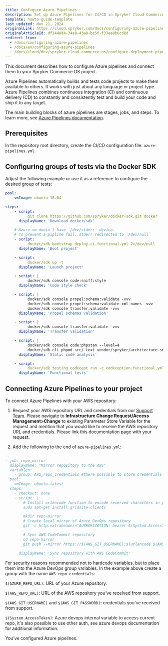 ```yaml
---
title: Configure Azure Pipelines
description: Set up Azure Pipelines for CI/CD in Spryker Cloud Commerce OS, with steps for YAML configuration, testing, and connecting to an AWS repository.
template: howto-guide-template
last_updated: Nov 21, 2024
originalLink: https://cloud.spryker.com/docs/configuring-azure-pipelines
originalArticleId: df3448d4-34a8-43a8-bc58-f37ea8b6cd8d
redirect_from:
  - /docs/configuring-azure-pipelines
  - /docs/en/configuring-azure-pipelines
  - /docs/cloud/dev/spryker-cloud-commerce-os/configure-deployment-pipelines/configuring-azure-pipelines.html
---
```


This document describes how to configure Azure pipelines and connect them to your Spryker Commerce OS project.

Azure Pipelines automatically builds and tests code projects to make them available to others. It works with just about any language or project type. Azure Pipelines combines continuous integration (CI) and continuous delivery (CD) to constantly and consistently test and build your code and ship it to any target.

The main building blocks of azure pipelines are stages, jobs, and steps. To learn more, see [Azure Pipelines documentation](https://docs.microsoft.com/en-us/azure/devops/pipelines/?view=azure-devops).

## Prerequisites

In the repository root directory, create the CI/CD configuration file: `azure-pipelines.yml`.

## Configuring groups of tests via the Docker SDK

Adjust the following example or use it as a reference to configure the desired group of tests:

```yaml
pool:
    vmImage: ubuntu-18.04

steps:
    - script:
          git clone https://github.com/spryker/docker-sdk.git docker
      displayName: 'Download docker/sdk'

    # Azure vm doesn't have `/dev/stderr` device.
    # To prevent a pipline fail, stderr redirected to `/dev/null`
    - script:
          docker/sdk bootstrap deploy.ci.functional.yml 2>/dev/null
      displayName: 'Boot project'

    - script:
          docker/sdk up -t
      displayName: 'Launch project'

    - script: |
          docker/sdk console code:sniff:style
      displayName: 'Code style check'

    - script: |
          docker/sdk console propel:schema:validate -vvv
          docker/sdk console propel:schema:validate-xml-names -vvv
          docker/sdk console transfer:validate -vvv
      displayName: 'Propel schemas validation'

    - script: |
          docker/sdk console transfer:validate -vvv
      displayName: 'Transfer validation'

    - script: |
          docker/sdk console code:phpstan --level=4
          docker/sdk cli phpmd src/ text vendor/spryker/architecture-sniffer/src/ruleset.xml --minimumpriority 2
      displayName: 'Static code analysis'

    - script:
          docker/sdk testing codecept run -c codeception.functional.yml
      displayName: 'Functional tests'
  ```

## Connecting Azure Pipelines to your project

To connect Azure Pipelines with your AWS repository:
1. Request your AWS repository URL and credentials from our [Support Team](https://support.spryker.com). Please navigate to **Infrastructure Change Request/Access Management>Change** to existing Parameter Store Variable for the request and mention that you would like to receive the AWS repository URL and credentials. Please link this documentation page with your request.

2. Add the following to the end of `azure-pipelines.yml`:
```yaml
...
- job: repo_mirror
  displayName: "Mirror repository to the AWS"
  variables:
    - group: AWS_repo_credentials #there possible to store credentials and use them in the different pipelines
  pool:
    vmImage: ubuntu-latest
  steps:
    - checkout: none
    - script: |
        # Install urlencode function to encode reserved characters in passwords
        sudo apt-get install gridsite-clients

        mkdir repo-mirror
        # Create local mirror of Azure DevOps repository
        git -c http.extraheader="AUTHORIZATION: bearer $(System.AccessToken)" clone --mirror $(AZURE_REPO_URL) repo-mirror

        # Sync AWS CodeCommit repository
        cd repo-mirror
        git push --mirror https://$(AWS_GIT_USERNAME):$(urlencode $(AWS_GIT_PASSWORD))@$(AWS_REPO_URL)

      displayName: 'Sync repository with AWS CodeCommit'
```
For security reasons recommended not to hardcode variables, but to place them into the Azure DevOps group variables. In the example above create a group with the name `AWS_repo_credentials`:

`$(AZURE_REPO_URL)`: URL of your Azure repository.

`$(AWS_REPO_URL)`: URL of the AWS repository you’ve received from support.

`$(AWS_GIT_USERNAME)` and `$(AWS_GIT_PASSWORD)`: credentials you’ve received from support.

`$(System.AccessToken)`: Azure devops internal variable to access current repo, it's also possible to use other auth, see azure devops documentation for additional information.


You’ve configured Azure pipelines.
